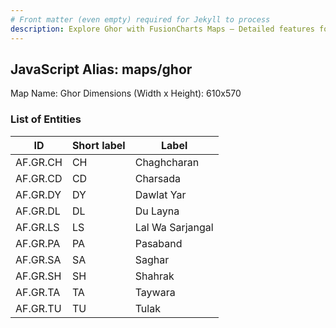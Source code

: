 ```yaml
---
# Front matter (even empty) required for Jekyll to process
description: Explore Ghor with FusionCharts Maps – Detailed features for seamless integration. Try now & enhance your data visualization today! 
---
```


## JavaScript Alias: maps/ghor

Map Name: Ghor
Dimensions (Width x Height): 610x570





### List of Entities

ID | Short label | Label
---|---|---|
AF.GR.CH|CH|Chaghcharan
AF.GR.CD|CD|Charsada
AF.GR.DY|DY|Dawlat Yar
AF.GR.DL|DL|Du Layna
AF.GR.LS|LS|Lal Wa Sarjangal
AF.GR.PA|PA|Pasaband
AF.GR.SA|SA|Saghar
AF.GR.SH|SH|Shahrak
AF.GR.TA|TA|Taywara
AF.GR.TU|TU|Tulak
